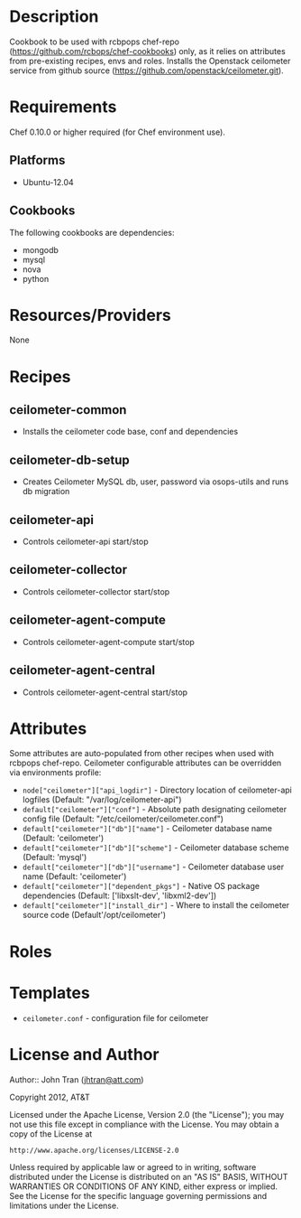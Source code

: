 Description
===========

Cookbook to be used with rcbpops chef-repo (https://github.com/rcbops/chef-cookbooks) only, as it relies on attributes from pre-existing recipes, envs and roles.
Installs the Openstack ceilometer service from github source (https://github.com/openstack/ceilometer.git).

Requirements
============

Chef 0.10.0 or higher required (for Chef environment use).

Platforms
---------

* Ubuntu-12.04

Cookbooks
---------

The following cookbooks are dependencies:

* mongodb
* mysql
* nova
* python

Resources/Providers
===================

None


Recipes
=======

ceilometer-common
----
- Installs the ceilometer code base, conf and dependencies

ceilometer-db-setup
---
- Creates Ceilometer MySQL db, user, password via osops-utils and runs db migration

ceilometer-api
---
- Controls ceilometer-api start/stop

ceilometer-collector
---
- Controls ceilometer-collector start/stop

ceilometer-agent-compute
---
- Controls ceilometer-agent-compute start/stop


ceilometer-agent-central
---
- Controls ceilometer-agent-central start/stop


Attributes
==========
Some attributes are auto-populated from other recipes when used with rcbpops chef-repo.
Ceilometer configurable attributes can be overridden via environments profile:

* `node["ceilometer"]["api_logdir"]` - Directory location of ceilometer-api logfiles
(Default: "/var/log/ceilometer-api")
* `default["ceilometer"]["conf"]` - Absolute path designating ceilometer config file
(Default: "/etc/ceilometer/ceilometer.conf")
* `default["ceilometer"]["db"]["name"]` - Ceilometer database name
(Default: 'ceilometer')
* `default["ceilometer"]["db"]["scheme"]` - Ceilometer database scheme
(Default: 'mysql')
* `default["ceilometer"]["db"]["username"]` - Ceilometer database user name
(Default: 'ceilometer')
* `default["ceilometer"]["dependent_pkgs"]` - Native OS package dependencies
(Default: ['libxslt-dev', 'libxml2-dev'])
* `default["ceilometer"]["install_dir"]` - Where to install the ceilometer source code
(Default'/opt/ceilometer')


Roles
=====


Templates
=====
* `ceilometer.conf` - configuration file for ceilometer


License and Author
==================

Author:: John Tran (<jhtran@att.com>)  

Copyright 2012, AT&T

Licensed under the Apache License, Version 2.0 (the "License");
you may not use this file except in compliance with the License.
You may obtain a copy of the License at

    http://www.apache.org/licenses/LICENSE-2.0

Unless required by applicable law or agreed to in writing, software
distributed under the License is distributed on an "AS IS" BASIS,
WITHOUT WARRANTIES OR CONDITIONS OF ANY KIND, either express or implied.
See the License for the specific language governing permissions and
limitations under the License.
